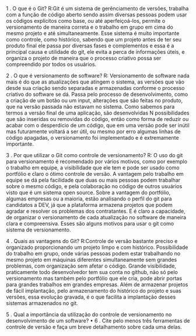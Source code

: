 1 . O que é o Git?
R:Git é um sistema de gerênciamento de versões, trabalha com a função de código aberto sendo assim diversas pessoas podem usar os códigos explícitos como base, ou até aperfeiçoá-los, permite o versionamento de maneira correta e o trabalho em grupo em cima do mesmo projeto e até simultaneamente. Esse sistema é muito importante como controle, como histórico, sabendo que um projeto antes de ter seu produto final ele passa por diversas fases e complementos e essa é a principal causa e utilidade do git, ele evita a perca de informações úteis, e organiza o projeto de maneira que o processo criativo possa ser compreendido por todos os usuários. 

2 . O que é versionamento de software?
R: Versionamento de software nada mais é do que as atualizações que atingem o sistema, as versões que vão desde sua criação sendo separadas e armazenadas conforme o processo criativo do software se dá. Passa pelo processo de desenvolvimento, como a criação de um botão ou um input, alterações que são feitas no produto, que na versão passada não estavam no sistema. Como sabemos para termos a versão final de uma aplicação, são desenvolvidas N possibilidades que são inseridas ou removidas do código, então como forma de reduzir ou acabar com o desperdício de um código, que em uma versão pode ser inútil mas futuramente voltará a ser útil, ou mesmo por erro algumas linhas de código apagadas, o versionamento foi implementado e é extremamente importante.

3 . Por que utilizar o Git como controle de versionamento?
R: O uso do git para versionamento é recomendado por vários motivos, como por exemplo o trabalho em equipe, a visibilidade que ele tem e pode ser usado como portfólio e claro o ótimo controle de versão.
A vantagem pelo trabalho em equipe se dá pela facilidade que duas ou mais pessoas podem trabalhar sobre o mesmo código, e pela colaboração no código de outros usuários visto que é um sistema open source.
Sobre a vantagem do portfólio, algumas empresas ou a maioria, estão analisando o perfil do git para candidatos a DEV, já que a plataforma armazena projetos que podem agradar e resolver os problemas dos contratantes.
E é claro a capacidade, de organizar o versionamento de cada atualização no software de maneira clara e compreensiva.
Esses são alguns motivos para usar o git como sistema de versionamento.


4 . Quais as vantagens do Git?
R:Controle de versão bastante preciso e organizado proporcionando um projeto limpo e com histórico. Possibilidade do trabalho em grupo, onde várias pessoas podem estar trabalhando no mesmo projeto em máquinas diferentes simultaneamente sem grandes problemas, com organização sem afetar o código. Grande visibilidade, praticamente todo desenvolvedor tem sua conta no github, não só pelo versionamento mas também pelo portfólio que ele cria, pode abrir portas para grandes trabalhos em grandes empresas. Além de armazenar projetos de fácil implantação, pelo armazenamento do histórico do projeto e suas versões, essa evolução gravada, é o que facilita a implantação desses sistemas armazenados no git. 

5 . Qual a importância da utilização do controle de versionamento no
desenvolvimento de um software?
•
6 . Cite pelo menos três ferramentas de controle de versão e faça um breve
detalhamento sobre cada uma delas.
